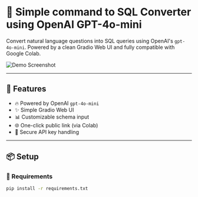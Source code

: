 # 🧠 Simple command to SQL Converter using OpenAI GPT-4o-mini

Convert natural language questions into SQL queries using OpenAI's `gpt-4o-mini`. Powered by a clean Gradio Web UI and fully compatible with Google Colab.

![Demo Screenshot]((https://github.com/Srijan-Ratrey/SImple-command-to-sql-generator/blob/main/DEMO.png))

---

## 🚀 Features

- 🔥 Powered by OpenAI `gpt-4o-mini`
- ✨ Simple Gradio Web UI
- 📊 Customizable schema input
- 🌐 One-click public link (via Colab)
- 🔐 Secure API key handling

---

## 📦 Setup

### 🔧 Requirements

```bash
pip install -r requirements.txt
